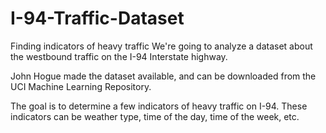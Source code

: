 # I-94-Traffic-Dataset
Finding indicators of heavy traffic
We're going to analyze a dataset about the westbound traffic on the I-94 Interstate highway.

John Hogue made the dataset available, and can be downloaded from the UCI Machine Learning Repository.

The goal is to determine a few indicators of heavy traffic on I-94. These indicators can be weather type, time of the day, time of the week, etc.
